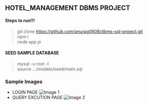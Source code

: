 ## HOTEL_MANAGEMENT DBMS PROJECT

#### Steps to run!!!

> git clone https://github.com/anurag0608/dbms-sql-project.git <br />
> npm i <br />
> node app.js

#### SEED SAMPLE DATABASE

> mysql -u root -l  <br />
> source .../models/seed/main.sql

### Sample Images
-  LOGIN PAGE
![Image 1](https://github.com/anurag0608/dbms-sql-project/blob/master/ss/1.png)
-  QUERY EXCUTION PAGE
![Image 2](https://github.com/anurag0608/dbms-sql-project/blob/master/ss/2.png)
